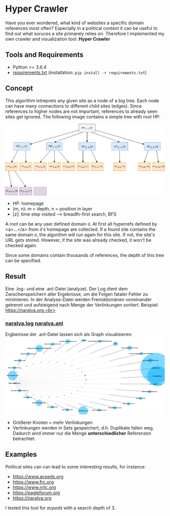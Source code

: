 # Hyper Crawler

Have you ever wondered, what kind of websites a specific domain references most often?
Especially in a political context it can be useful to find out what soruces a site primarely relies on.
Therefore I implemented my own crawler and visualization tool: **Hyper Crawler**

## Tools and Requirements
* Python >= 3.6.4
* [requirements.txt](requirements.txt) (installation: `pip install -r requirements.txt`)

## Concept
This algorithm intreprets any given site as a node of a big tree. Each node can have many connections to different child sites (edges). Since references to higher nodes are not important, references to already seen sites get ignored. The following image contains a simple tree with root HP:

![alt text](res/tree.png "Tree Structure for homepages")

* HP: homepage
* (m, n): m = depth, n = position in layer
* \[z\]: time step visited --> breadth-first search, BFS

A root can be any user defined domain `d`. At first all hyperrefs defined by \<a\>...\</a\> from `d`'s homepage are collected.
If a found site contains the same domain `d`, the algorithm will run again for this site. If not, the site's URL gets stored.
However, if the site was already checked, it won't be checked again.

Since some domains contain thousands of references, the depth of this tree can be specified.


## Result
Eine .log- und eine .anl-Datei (analyze). Der Log dient dem Zwischenspeichern aller Ergebnisse, um die Folgen fataler Fehler zu minimieren. In der Analyse-Datei werden Fremddomänen voneinander getrennt und aufsteigend nach Menge der Verlinkungen sortiert. Beispiel: https://naralva.org.<br>

### [naralva.log](results/logs/naralva.log) [naralva.anl](results/naralva.anl)


Ergbenisse der .anl-Datei lassen sich als Graph visualisieren:
![alt text](res/naralva[1_bis_-1].png "Fremdverlinkungen von naralva.org aus")<br>
* Größerer Knoten =  mehr Verlinkungen
* Verlinkungen werden in Sets gespeichert, d.h. Duplikate fallen weg. Dadurch wird immer nur die Menge __unterschiedlicher__ Referenzen betrachtet.

## Examples

Political sites can can lead to some interesting results, for instance:
* https://www.acpeds.org
* https://www.frc.org
* https://www.nrlc.org
* https://eagleforum.org
* https://naralva.org

I tested this tool for *acpeds* with a search depth of 3.